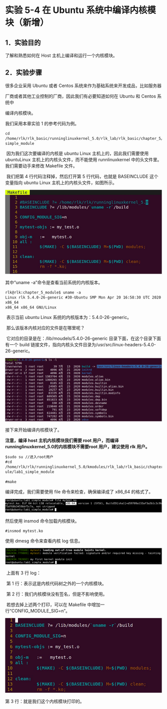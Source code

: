 # 实验 5-4 在 Ubuntu 系统中编译内核模块（新增）

## 1．实验目的

了解和熟悉如何在 Host 主机上编译和运行一个内核模块。

## 2．实验步骤

很多企业采用 Ubuntu 或者 Centos 系统来作为基础系统来开发成品，比如服务器

厂商或者其他工业控制的厂商，因此我们有必要知道如何在 Ubuntu 和 Centos 系统中

编译内核模块。

我们采用本章实验 1 的参考代码为例。

```
cd 
/home/rlk/rlk_basic/runninglinuxkernel_5.0/rlk_lab/rlk_basic/chapter_5/lab1_
simple_module
```

​		因为我们这次要编译的内核是 ubuntu Linux 主机上的，因此我们需要使用 ubuntuLinux 主机上的内核头文件，而不能使用 runnlinuxkernel 中的头文件里。我们需要动手来修改 Makefile 文件。

​		我们把第 4 行代码注释掉，然后打开第 5 行代码，也就是 BASEINCLUDE 这个变量指向 ubuntu Linux 主机上的内核头文件，如图所示。

![image-20240922002302540](image/image-20240922002302540.png)

其中“uname -a”命令是查看当前系统的内核版本。

```
rlk@rlk:chapter_5_module$ uname -a
Linux rlk 5.4.0-26-generic #30-Ubuntu SMP Mon Apr 20 16:58:30 UTC 2020 x86_64 
x86_64 x86_64 GNU/Linux
```

​		表示当前 ubuntu Linux 系统的内核版本为：5.4.0-26-generic。

​		那么该版本内核对应的文件是在哪里呢？

​		它对应的目录是在：/lib/moudels/5.4.0-26-generic 目录下面，在这个目录下面有一个 build 链接文件，指向内核头文件目录为/usr/src/linux-headers-5.4.0-26-generic。

![image-20240922010715335](image/image-20240922010715335.png)

接下来开始编译内核模块了。

**注意，编译 host 主机内核模块我们需要 root 用户，而编译 runninglinuxkernel_5.0的内核模块不需要root 用户，建议使用 rlk 用户。**

```
$sudo su //进入root用户
#cd /home/rlk/rlk/runninglinuxkernel_5.0/kmodules/rlk_lab/rlk_basic/chapter_5_mod
ule/lab1_simple_module

#make
```

编译完成，我们需要使用 file 命令来检查，确保编译成了 x86_64 的格式了。

![image-20240922010852395](image/image-20240922010852395.png)

然后使用 insmod 命令加载内核模块。

```
#insmod mytest.ko
```

使用 dmesg 命令来查看内核 log 信息。

![image-20240922010912761](image/image-20240922010912761.png)

​		上面有 3 行 log：

​		第 1 行：表示这是内核代码树之外的一个内核模块。

​		第 2 行：我们内核模块没有签名，但是不影响使用。

​		若想去掉上述两个打印，可以在 Makefile 中增加一行“CONFIG_MODULE_SIG=n”。

![image-20240922010926093](image/image-20240922010926093.png)

第 3 行：就是我们这个内核模块打印的。